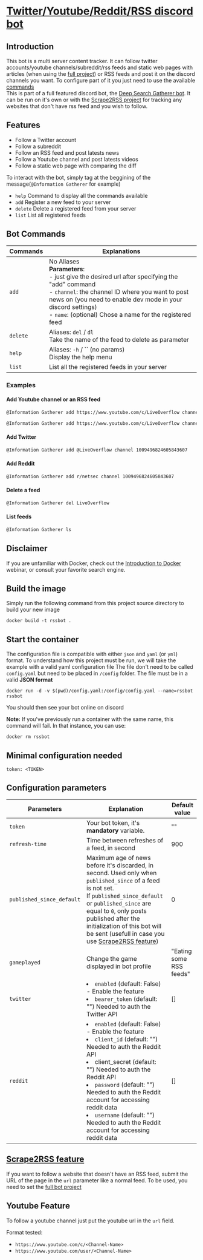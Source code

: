 # [Twitter/Youtube/Reddit/RSS discord bot](https://github.com/ScriptSathi/discord_rss)

## <a name="introduction">Introduction</a>

This bot is a multi server content tracker. It can follow twitter accounts/youtube channels/subreddit/rss feeds and static web pages with articles (when using the [full project](https://github.com/ScriptSathi/Deep_Search_Gatherer)) or RSS feeds and post it on the discord channels you want. To configure part of it you just need to use the available [commands](#bot-cmds)
<br/>
This is part of a full featured discord bot, the [Deep Search Gatherer bot](https://github.com/ScriptSathi/Deep_Search_Gatherer). It can be run on it's own or with the [Scrape2RSS project](https://github.com/ScriptSathi/scrape2RSS) for tracking any websites that don't have rss feed and you wish to follow.

## <a name="features">Features</a>

- Follow a Twitter account
- Follow a subreddit
- Follow an RSS feed and post latests news
- Follow a Youtube channel and post latests videos
- Follow a static web page with comparing the diff

To interact with the bot, simply tag at the beggining of the message(`@Information Gatherer` for example)
- `help` Command to display all the commands available
- `add` Register a new feed to your server
- `delete` Delete a registered feed from your server
- `list` List all registered feeds

## <a name="bot-cmds">Bot Commands</a>

| Commands | Explanations 
|----|----|
| `add` | No Aliases <br/> __Parameters__: <br/>- just give the desired url after specifying the "add" command <br/> - `channel`: the channel ID where you want to post news on (you need to enable dev mode in your discord settings) <br/> - `name`: (optional) Chose a name for the registered feed|
| `delete` |  Aliases: `del` / `dl` <br/> Take the name of the feed to delete as parameter|
| `help` | Aliases: `-h` / `` (no params) <br/> Display the help menu |
| `list` | List all the registered feeds in your server |

### Examples
####  Add Youtube channel or an RSS feed
```bash
@Information Gatherer add https://www.youtube.com/c/LiveOverflow channel 1009496824605843607
```
```bash
@Information Gatherer add https://www.youtube.com/c/LiveOverflow channel 1009496824605843607 name LiveOverflow
```
####  Add Twitter
```bash
@Information Gatherer add @LiveOverflow channel 1009496824605843607
```
####  Add Reddit
```bash
@Information Gatherer add r/netsec channel 1009496824605843607
```
####  Delete a feed
```bash
@Information Gatherer del LiveOverflow
```
####  List feeds
```bash
@Information Gatherer ls
```

## <a name="disclaimer">Disclaimer</a>

If you are unfamiliar with Docker, check out the [Introduction to Docker](https://training.docker.com/introduction-to-docker) webinar, or consult your favorite search engine.

## <a name="build">Build the image</a> 

Simply run the following command from this project source directory to build your new image
```
docker build -t rssbot .
```
## <a name="start">Start the container</a> 

The configuration file is compatible with either `json` and `yaml` (or `yml`) format.
To understand how this project must be run, we will take the example with a valid yaml configuration file
The file don't need to be called `config.yaml` but need to be placed in `/config` folder. The file must be in a valid **JSON format**
```
docker run -d -v $(pwd)/config.yaml:/config/config.yaml --name=rssbot rssbot
```
You should then see your bot online on discord 

**Note:** If you've previously run a container with the same name, this command will fail. In that instance, you can use:
```
docker rm rssbot
```

## <a name="min-config">Minimal configuration needed</a> 

```
token: <TOKEN>
```

## <a name="allow-parameters">Configuration parameters</a> 

| Parameters | Explanation | Default value |
|----|----| ----|
| `token` | Your bot token, it's **mandatory** variable. | "" |
| `refresh-time` | Time between refreshes of a feed, in second | 900 |
| `published_since_default` | Maximum age of news before it's discarded, in second. Used only when `published_since` of a feed is not set. <br/>If `published_since_default` or `published_since` are equal to `0`, only posts published after the initialization of this bot will be sent (usefull in case you use [Scrape2RSS feature](https://github.com/ScriptSathi/scrape2RSS)) | 0 |
| `gameplayed` | Change the game displayed in bot profile | "Eating some RSS feeds" |
| `twitter` |<li>`enabled` (default: False) - Enable the feature<li>`bearer_token` (default: "") Needed to auth the Twitter API | [] |
| `reddit` |<li>`enabled` (default: False) - Enable the feature<li>`client_id` (default: "") Needed to auth the Reddit API<li>client_secret (default: "") Needed to auth the Reddit API<li>`password` (default: "") Needed to auth the Reddit account for accessing reddit data<li>`username` (default: "") Needed to auth the Reddit account for accessing reddit data | [] |

## [Scrape2RSS feature](https://github.com/ScriptSathi/scrape2RSS)

If you want to follow a website that doesn't have an RSS feed, submit the URL of the page in the `url` parameter like a normal feed.
To be used, you need to set the [full bot project](https://github.com/ScriptSathi/Deep_Search_Gatherer)

## <a name="youtube-feature">Youtube Feature</a> 

To follow a youtube channel just put the youtube url in the `url` field.

Format tested: 
- `https://www.youtube.com/c/<Channel-Name>`
- `https://www.youtube.com/user/<Channel-Name>`